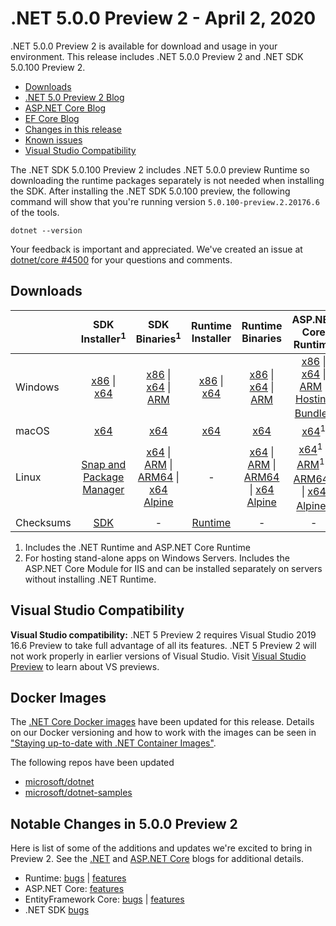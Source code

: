 # .NET 5.0.0 Preview 2 - April 2, 2020

.NET 5.0.0 Preview 2 is available for download and usage in your environment. This release includes .NET 5.0.0 Preview 2 and .NET SDK 5.0.100 Preview 2.

* [Downloads](https://dotnet.microsoft.com/download/dotnet/5.0)
* [.NET 5.0 Preview 2 Blog][dotnet-blog]
* [ASP.NET Core Blog][aspnet-blog]
* [EF Core Blog][ef-blog]
* [Changes in this release](#notable-changes-in-500-preview-2)
* [Known issues](../5.0-known-issues.md)
* [Visual Studio Compatibility](#visual-studio-compatibility)

The .NET SDK 5.0.100 Preview 2 includes .NET 5.0.0 preview Runtime so downloading the runtime packages separately is not needed when installing the SDK. After installing the .NET SDK 5.0.100 preview, the following command will show that you're running version `5.0.100-preview.2.20176.6` of the tools.

`dotnet --version`

Your feedback is important and appreciated. We've created an issue at [dotnet/core #4500](https://github.com/dotnet/core/issues/4500) for your questions and comments.

## Downloads

|           | SDK Installer<sup>1</sup>                        | SDK Binaries<sup>1</sup>                 | Runtime Installer                                        | Runtime Binaries                                 | ASP.NET Core Runtime           |
| --------- | :------------------------------------------:     | :----------------------:                 | :---------------------------:                            | :-------------------------:                      | :-----------------:            |
| Windows   | [x86][dotnet-sdk-win-x86.exe] \| [x64][dotnet-sdk-win-x64.exe] | [x86][dotnet-sdk-win-x86.zip] \| [x64][dotnet-sdk-win-x64.zip] \| [ARM][dotnet-sdk-win-arm.zip] | [x86][dotnet-runtime-win-x86.exe] \| [x64][dotnet-runtime-win-x64.exe] | [x86][dotnet-runtime-win-x86.zip] \| [x64][dotnet-runtime-win-x64.zip] \| [ARM][dotnet-runtime-win-arm.zip]  | [x86][aspnetcore-runtime-win-x86.exe] \| [x64][aspnetcore-runtime-win-x64.exe] \| [ARM][aspnetcore-runtime-win-arm.zip] \|<br> [Hosting Bundle][dotnet-hosting-win.exe]<sup>2</sup> |
| macOS     | [x64][dotnet-sdk-osx-x64.pkg]  | [x64][dotnet-sdk-osx-x64.tar.gz]     | [x64][dotnet-runtime-osx-x64.pkg] | [x64][dotnet-runtime-osx-x64.tar.gz] | [x64][aspnetcore-runtime-osx-x64.tar.gz]<sup>1</sup>
| Linux     | [Snap and Package Manager](5.0.0-preview.2-install-instructions.md)  | [x64][dotnet-sdk-linux-x64.tar.gz] \| [ARM][dotnet-sdk-linux-arm.tar.gz] \| [ARM64][dotnet-sdk-linux-arm64.tar.gz] \| [x64 Alpine][dotnet-sdk-linux-musl-x64.tar.gz] | - | [x64][dotnet-runtime-linux-x64.tar.gz] \| [ARM][dotnet-runtime-linux-arm.tar.gz] \| [ARM64][dotnet-runtime-linux-arm64.tar.gz] \| [x64 Alpine][dotnet-runtime-linux-musl-x64.tar.gz] | [x64][aspnetcore-runtime-linux-x64.tar.gz]<sup>1</sup>  \| [ARM][aspnetcore-runtime-linux-arm.tar.gz]<sup>1</sup> \| [ARM64][aspnetcore-runtime-linux-arm64.tar.gz]<sup>1</sup> \| [x64 Alpine][aspnetcore-runtime-linux-musl-x64.tar.gz]<sup>1</sup> |
| Checksums | [SDK][checksums-sdk]                             | -                                        | [Runtime][checksums-runtime]                             | - | - |

1. Includes the .NET Runtime and ASP.NET Core Runtime
2. For hosting stand-alone apps on Windows Servers. Includes the ASP.NET Core Module for IIS and can be installed separately on servers without installing .NET Runtime.

## Visual Studio Compatibility

**Visual Studio compatibility:** .NET 5 Preview 2 requires Visual Studio 2019 16.6 Preview to take full advantage of all its features. .NET 5 Preview 2 will not work properly in earlier versions of Visual Studio. Visit [Visual Studio Preview](https://visualstudio.microsoft.com/vs/preview/) to learn about VS previews.

## Docker Images

The [.NET Core Docker images](https://hub.docker.com/r/microsoft/dotnet/) have been updated for this release. Details on our Docker versioning and how to work with the images can be seen in ["Staying up-to-date with .NET Container Images"](https://blogs.msdn.microsoft.com/dotnet/2018/06/18/staying-up-to-date-with-net-container-images/).

The following repos have been updated

* [microsoft/dotnet](https://hub.docker.com/r/microsoft/dotnet)
* [microsoft/dotnet-samples](https://hub.docker.com/r/microsoft/dotnet-samples)

## Notable Changes in 5.0.0 Preview 2

Here is list of some of the additions and updates we're excited to bring in Preview 2. See the [.NET][dotnet-blog] and [ASP.NET Core][aspnet-blog] blogs for additional details.

* Runtime: [bugs][runtime_bugs] | [features][runtime_features]
* ASP.NET Core: [features][aspnet_features]
* EntityFramework Core: [bugs][ef_bugs] | [features][ef_features]
* .NET SDK [bugs][sdk_bugs]

[blob-runtime]: https://dotnetcli.blob.core.windows.net/dotnet/Runtime/
[blob-sdk]: https://dotnetcli.blob.core.windows.net/dotnet/Sdk/
[release-notes]: https://github.com/dotnet/core/blob/master/release-notes/5.0/preview/5.0.0-preview.2.md

[checksums-runtime]: https://dotnetcli.blob.core.windows.net/dotnet/checksums/5.0.0-preview.2-sha.txt
[checksums-sdk]: https://dotnetcli.blob.core.windows.net/dotnet/checksums/5.0.0-preview.2-sha.txt

[linux-install]: https://docs.microsoft.com/dotnet/core/install/linux
[linux-setup]: https://github.com/dotnet/core/blob/master/Documentation/linux-setup.md

[dotnet-blog]: https://devblogs.microsoft.com/dotnet/announcing-net-5-0-preview-2/
[aspnet-blog]: https://devblogs.microsoft.com/aspnet/asp-net-core-updates-in-net-5-preview-2/
[ef-blog]: https://devblogs.microsoft.com/dotnet/announcing-entity-framework-core-5-0-preview-2/
[ef_bugs]: https://github.com/dotnet/efcore/issues?q=is%3Aissue+milestone%3A5.0.0-preview2+is%3Aclosed+label%3Atype-bug+is%3Aclosed
[ef_features]: https://github.com/dotnet/efcore/issues?q=is%3Aissue+milestone%3A5.0.0-preview2+is%3Aclosed+label%3Atype-enhancement+is%3Aclosed

[aspnet_bugs]: https://github.com/aspnet/AspNetCore/issues?q=is%3Aissue+milestone%3A5.0.0-preview2+label%3ADone+label%3Abug+is%3Aclosed
[aspnet_features]: https://github.com/aspnet/AspNetCore/issues?q=is%3Aissue+milestone%3A5.0.0-preview2+label%3ADone+label%3Aenhancement+is%3Aclosed
[runtime_bugs]: https://github.com/dotnet/runtime/issues?utf8=%E2%9C%93&q=is%3Aissue+milestone%3A5.0+label%3Abug+is%3Aclosed
[runtime_features]: https://github.com/dotnet/runtime/issues?q=is%3Aissue+milestone%3A5.0+label%3Aenhancement+is%3Aclosed

[sdk_bugs]: https://github.com/dotnet/sdk/issues?q=is%3Aissue+is%3Aclosed+milestone%3A5.0.1xx+is%3Aclosed


[//]: # ( Runtime 5.0.0-preview.2.20160.6)
[dotnet-apphost-pack-x64.deb]: https://download.visualstudio.microsoft.com/download/pr/44853b8b-53b4-4f85-affc-b98f62167358/0b690b9675696ae8a2f2d4ea86c5de3a/dotnet-apphost-pack-5.0.0-preview.2.20160.6-x64.deb
[dotnet-apphost-pack-x64.rpm]: https://download.visualstudio.microsoft.com/download/pr/364e6a3a-486a-48ae-9f7e-b6ed36c72e55/9432eb01047c21d2999357dfcbdec0a2/dotnet-apphost-pack-5.0.0-preview.2.20160.6-x64.rpm
[dotnet-host-x64.deb]: https://download.visualstudio.microsoft.com/download/pr/7ae67930-daf1-4eb7-9a90-0b119c8c0be4/b1b0776885d0895384bb82e1c9b2205c/dotnet-host-5.0.0-preview.2.20160.6-x64.deb
[dotnet-host-x64.rpm]: https://download.visualstudio.microsoft.com/download/pr/4b5422a7-1b37-45b1-985d-357599a7e838/ddfe668bd25054a0ab0d37940d70b80a/dotnet-host-5.0.0-preview.2.20160.6-x64.rpm
[dotnet-hostfxr-x64.deb]: https://download.visualstudio.microsoft.com/download/pr/eeeea1b9-55f4-41de-b1d9-eaff6f4548d1/84d6146b817601fbd57e982d02c9fad5/dotnet-hostfxr-5.0.0-preview.2.20160.6-x64.deb
[dotnet-hostfxr-x64.rpm]: https://download.visualstudio.microsoft.com/download/pr/0bc83586-0c67-4de4-9234-b3f25478da34/307c9c79dfac51dfc1e775b00407e59a/dotnet-hostfxr-5.0.0-preview.2.20160.6-x64.rpm
[dotnet-runtime-linux-arm.tar.gz]: https://download.visualstudio.microsoft.com/download/pr/6f0267d8-77f6-4677-8c7d-757b100d3b54/f57788735881fd95b90ca020653c6bb6/dotnet-runtime-5.0.0-preview.2.20160.6-linux-arm.tar.gz
[dotnet-runtime-linux-arm64.tar.gz]: https://download.visualstudio.microsoft.com/download/pr/7c224d38-8f76-4ae7-808b-c9617fc46d27/26bee5ca707c17eb8afec45acd4785fe/dotnet-runtime-5.0.0-preview.2.20160.6-linux-arm64.tar.gz
[dotnet-runtime-linux-musl-arm64.tar.gz]: https://download.visualstudio.microsoft.com/download/pr/bf5994eb-1eda-49b1-8912-2bd7386b4f56/380f690e7904a32e4b8ce89736458d8d/dotnet-runtime-5.0.0-preview.2.20160.6-linux-musl-arm64.tar.gz
[dotnet-runtime-linux-musl-x64.tar.gz]: https://download.visualstudio.microsoft.com/download/pr/85a0c2f5-f0b7-445a-84c1-bfcea1c94d9c/7c0808ed36558df5487b6196967344e8/dotnet-runtime-5.0.0-preview.2.20160.6-linux-musl-x64.tar.gz
[dotnet-runtime-linux-x64.tar.gz]: https://download.visualstudio.microsoft.com/download/pr/f98746fd-2d36-4181-9978-e373a321e247/7cf737bead76e4b09b309fa7122cd134/dotnet-runtime-5.0.0-preview.2.20160.6-linux-x64.tar.gz
[dotnet-runtime-osx-x64.pkg]: https://download.visualstudio.microsoft.com/download/pr/e486a3b0-7689-4429-8c6b-8388df41c14c/3ccd26660a01b4af7b24d77d0f4128b1/dotnet-runtime-5.0.0-preview.2.20160.6-osx-x64.pkg
[dotnet-runtime-osx-x64.tar.gz]: https://download.visualstudio.microsoft.com/download/pr/da039879-4fea-4e4b-a779-2f3c271c0a09/777fc8882d54407f82bf3d0b801d853f/dotnet-runtime-5.0.0-preview.2.20160.6-osx-x64.tar.gz
[dotnet-runtime-win-arm.zip]: https://download.visualstudio.microsoft.com/download/pr/90f0831b-4699-4314-866a-977ac8a64e59/794fd7e14bc6404257a04d225d0ade79/dotnet-runtime-5.0.0-preview.2.20160.6-win-arm.zip
[dotnet-runtime-win-arm64.zip]: https://download.visualstudio.microsoft.com/download/pr/a26cea08-bc46-4d97-a8a3-0aebb3f135f4/2aece2998f2eb12292bb410912c8cca3/dotnet-runtime-5.0.0-preview.2.20160.6-win-arm64.zip
[dotnet-runtime-win-x64.exe]: https://download.visualstudio.microsoft.com/download/pr/ca6db74a-5f97-48e5-9abf-14414e825215/d6f04952fd2bb61d7af4a4fa6d8d0759/dotnet-runtime-5.0.0-preview.2.20160.6-win-x64.exe
[dotnet-runtime-win-x64.zip]: https://download.visualstudio.microsoft.com/download/pr/6d7798d7-2df3-469e-a6ff-f3e99c35838f/9aa0b9ada7f2c43524e67c0ead227693/dotnet-runtime-5.0.0-preview.2.20160.6-win-x64.zip
[dotnet-runtime-win-x86.exe]: https://download.visualstudio.microsoft.com/download/pr/a82ac5a9-cd97-4a27-a02e-5fcf98be31f2/014f4378b742465f7772998b25cf53bc/dotnet-runtime-5.0.0-preview.2.20160.6-win-x86.exe
[dotnet-runtime-win-x86.zip]: https://download.visualstudio.microsoft.com/download/pr/236c8426-af8a-40b1-b1f7-449971674dd9/db79bdd104621b1e6fde4e334cbb534a/dotnet-runtime-5.0.0-preview.2.20160.6-win-x86.zip
[dotnet-runtime-x64.deb]: https://download.visualstudio.microsoft.com/download/pr/7636e659-2bdd-4a99-82d8-852a76623d7c/c9bd97db81e20d4a6323acaaf8315695/dotnet-runtime-5.0.0-preview.2.20160.6-x64.deb
[dotnet-runtime-x64.rpm]: https://download.visualstudio.microsoft.com/download/pr/e9d54bc7-511c-45e9-b1cd-be7000ebae4d/e9428374b9b96b59cb534ecb7972a08d/dotnet-runtime-5.0.0-preview.2.20160.6-x64.rpm
[dotnet-runtime-deps-centos.7-x64.rpm]: https://download.visualstudio.microsoft.com/download/pr/473bf5ec-2cb8-41fe-bc20-7ed3aff24e97/da775dc162abd69f4f56ec3bd5a4eab3/dotnet-runtime-deps-5.0.0-preview.2.20160.6-centos.7-x64.rpm
[dotnet-runtime-deps-fedora.27-x64.rpm]: https://download.visualstudio.microsoft.com/download/pr/331480bd-392e-441f-a2fd-7cc44eb91963/4bd8a7444c84cdb330a57e112b378840/dotnet-runtime-deps-5.0.0-preview.2.20160.6-fedora.27-x64.rpm
[dotnet-runtime-deps-opensuse.42-x64.rpm]: https://download.visualstudio.microsoft.com/download/pr/016e84d1-12cd-4936-a395-f59175f315c1/3be52ec84087310f818062c9eddfb8cd/dotnet-runtime-deps-5.0.0-preview.2.20160.6-opensuse.42-x64.rpm
[dotnet-runtime-deps-oraclelinux.7-x64.rpm]: https://download.visualstudio.microsoft.com/download/pr/a90a5ac1-a810-4949-9a80-375edb781a20/7446a37848fbfbd71a7a5712fa1b00e2/dotnet-runtime-deps-5.0.0-preview.2.20160.6-oraclelinux.7-x64.rpm
[dotnet-runtime-deps-rhel.7-x64.rpm]: https://download.visualstudio.microsoft.com/download/pr/8a3a4c2a-2d1c-452c-98e2-f7d311e5da6c/be182c8bab34374882fc9e8983401ff0/dotnet-runtime-deps-5.0.0-preview.2.20160.6-rhel.7-x64.rpm
[dotnet-runtime-deps-sles.12-x64.rpm]: https://download.visualstudio.microsoft.com/download/pr/44284ae1-547f-4b70-aae5-ed4845c062dc/2dc547727ead01a436355f5ef62fa0fb/dotnet-runtime-deps-5.0.0-preview.2.20160.6-sles.12-x64.rpm
[dotnet-runtime-deps-x64.deb]: https://download.visualstudio.microsoft.com/download/pr/f2690fbb-0339-451a-b9d9-2524e5e0f5ca/96b2876bce44409090b0f9f6e857e50e/dotnet-runtime-deps-5.0.0-preview.2.20160.6-x64.deb
[dotnet-targeting-pack-x64.deb]: https://download.visualstudio.microsoft.com/download/pr/76d622f8-a4ac-48f7-91ee-067a57b3f1fa/c806d99c72e3df42e804d42790fbde17/dotnet-targeting-pack-5.0.0-preview.2.20160.6-x64.deb
[dotnet-targeting-pack-x64.rpm]: https://download.visualstudio.microsoft.com/download/pr/123647ba-a2f7-42b6-b0ab-71ca13eedcdc/821eeda51d3c6f1f10d5131ac75eaa9a/dotnet-targeting-pack-5.0.0-preview.2.20160.6-x64.rpm
[netstandard-targeting-pack-x64.deb]: https://download.visualstudio.microsoft.com/download/pr/52431976-cd2a-4c7a-a8e3-7b5f1d76fdd8/f8c4af99f9c02963a5d152bd65017013/netstandard-targeting-pack-2.1.0-preview.2.20160.6-x64.deb
[netstandard-targeting-pack-x64.rpm]: https://download.visualstudio.microsoft.com/download/pr/41364085-9a79-4cbf-ad99-ad7fbe075196/4e0965ed7e784897e433af673b85ea69/netstandard-targeting-pack-2.1.0-preview.2.20160.6-x64.rpm

[//]: # ( WindowsDesktop 5.0.0-preview.2.20160.6)
[windowsdesktop-runtime-win-x64.exe]: https://download.visualstudio.microsoft.com/download/pr/7fac4640-23f9-4e48-bce1-988292457ece/c6eff69e2d349a94794825a651657442/windowsdesktop-runtime-5.0.0-preview.2.20160.6-win-x64.exe
[windowsdesktop-runtime-win-x86.exe]: https://download.visualstudio.microsoft.com/download/pr/db134090-e6c1-4354-94ef-72a8bf42b6d6/c33b7f134c8778107d58b70aaf17af24/windowsdesktop-runtime-5.0.0-preview.2.20160.6-win-x86.exe

[//]: # ( ASP 5.0.0-preview.2.20167.3)
[aspnetcore-runtime-linux-arm.tar.gz]: https://download.visualstudio.microsoft.com/download/pr/30617205-4338-4610-aa52-f15e92f9cbca/e6e9e688f333bab1aeaf8a94ded6b894/aspnetcore-runtime-5.0.0-preview.2.20167.3-linux-arm.tar.gz
[aspnetcore-runtime-linux-arm64.tar.gz]: https://download.visualstudio.microsoft.com/download/pr/75836796-02cf-4fe6-a3ea-e80aca657853/6ae8b11f79026141b47205cbe22fb549/aspnetcore-runtime-5.0.0-preview.2.20167.3-linux-arm64.tar.gz
[aspnetcore-runtime-linux-musl-arm64.tar.gz]: https://download.visualstudio.microsoft.com/download/pr/9ed6c92e-e82a-4b9f-8241-f589903bb9d2/4328a009d8296b949a9f5dd845e42cfd/aspnetcore-runtime-5.0.0-preview.2.20167.3-linux-musl-arm64.tar.gz
[aspnetcore-runtime-linux-musl-x64.tar.gz]: https://download.visualstudio.microsoft.com/download/pr/05b6fd6b-3233-43dc-885e-6f25b1fe15c1/7834ecd7688f9e258ce78fbf942f0fb9/aspnetcore-runtime-5.0.0-preview.2.20167.3-linux-musl-x64.tar.gz
[aspnetcore-runtime-linux-x64.tar.gz]: https://download.visualstudio.microsoft.com/download/pr/169871b7-ce8f-4518-a342-209f98342569/4bb2abeecf4b064eac907fb28f96b5ca/aspnetcore-runtime-5.0.0-preview.2.20167.3-linux-x64.tar.gz
[aspnetcore-runtime-osx-x64.tar.gz]: https://download.visualstudio.microsoft.com/download/pr/b8c4d3d2-b298-481c-8058-2f297c679be7/77e5e16c704720a52f89d39e676a3e7c/aspnetcore-runtime-5.0.0-preview.2.20167.3-osx-x64.tar.gz
[aspnetcore-runtime-win-arm.zip]: https://download.visualstudio.microsoft.com/download/pr/9fa60f80-a627-4dfc-8013-33f407112328/7809d7025c557beba477a0a49da6b9a0/aspnetcore-runtime-5.0.0-preview.2.20167.3-win-arm.zip
[aspnetcore-runtime-win-x64.exe]: https://download.visualstudio.microsoft.com/download/pr/fbe8e0a5-7d9b-4cc4-bb16-7166ac5c8caa/3dde80bb4d0e312a418d20ba459b2a88/aspnetcore-runtime-5.0.0-preview.2.20167.3-win-x64.exe
[aspnetcore-runtime-win-x64.zip]: https://download.visualstudio.microsoft.com/download/pr/a0bf9c39-d15e-4957-a7f2-cdd7aef660bf/d171c3c8ae27d6887eeec4e834f79234/aspnetcore-runtime-5.0.0-preview.2.20167.3-win-x64.zip
[aspnetcore-runtime-win-x86.exe]: https://download.visualstudio.microsoft.com/download/pr/b87565ce-850f-4406-813e-d38911d6528c/5828bcf354e2d7de213b097077e37ead/aspnetcore-runtime-5.0.0-preview.2.20167.3-win-x86.exe
[aspnetcore-runtime-win-x86.zip]: https://download.visualstudio.microsoft.com/download/pr/9b0aea06-9e28-4fc0-8a47-5d999a6d2589/7e243fc0b1ddcc61a971a7f36a36a2cd/aspnetcore-runtime-5.0.0-preview.2.20167.3-win-x86.zip
[aspnetcore-runtime-x64.deb]: https://download.visualstudio.microsoft.com/download/pr/450b65be-bd49-40d8-be9a-627dd060e014/b5d03d57ae4a0f489a61514f7f328beb/aspnetcore-runtime-5.0.0-preview.2.20167.3-x64.deb
[aspnetcore-runtime-x64.rpm]: https://download.visualstudio.microsoft.com/download/pr/c56b28c4-4af7-42d9-9951-389d50d6704b/8369cd45ef688c8b9c2e05aee0c5df25/aspnetcore-runtime-5.0.0-preview.2.20167.3-x64.rpm
[aspnetcore-targeting-pack.deb]: https://download.visualstudio.microsoft.com/download/pr/4fbbab52-c028-4a68-85a3-158278c82006/ee9fda837661283d82a78ff1a6ad4ebd/aspnetcore-targeting-pack-5.0.0-preview.2.20167.3.deb
[aspnetcore-targeting-pack.rpm]: https://download.visualstudio.microsoft.com/download/pr/c45beaea-2f14-4ff6-bc9a-a1a3e7260055/b1f0a2d352cfab9de6bbb3611da00a99/aspnetcore-targeting-pack-5.0.0-preview.2.20167.3.rpm
[dotnet-hosting-win.exe]: https://download.visualstudio.microsoft.com/download/pr/e563b5c8-380d-4ccc-8e5e-272c6cee6520/66a77e469c68453714dfe13a281b89a9/dotnet-hosting-5.0.0-preview.2.20167.3-win.exe

[//]: # ( SDK 5.0.100-preview.2.20176.6 )
[dotnet-sdk-linux-arm.tar.gz]: https://download.visualstudio.microsoft.com/download/pr/c35cd82b-2b99-4572-a8f3-64718bb62ad1/c7e67beb45f7819545e1a62139ed96a7/dotnet-sdk-5.0.100-preview.2.20176.6-linux-arm.tar.gz
[dotnet-sdk-linux-arm64.tar.gz]: https://download.visualstudio.microsoft.com/download/pr/f87574ee-c128-4e91-b436-68c99d801daf/b296bea9d987a4edaa71df47cd2e7aca/dotnet-sdk-5.0.100-preview.2.20176.6-linux-arm64.tar.gz
[dotnet-sdk-linux-musl-x64.tar.gz]: https://download.visualstudio.microsoft.com/download/pr/a759ab8d-26fe-4862-8b02-788f6ec47ede/7c2ca8984e9a0bfef27ab95cf28379a1/dotnet-sdk-5.0.100-preview.2.20176.6-linux-musl-x64.tar.gz
[dotnet-sdk-linux-x64.tar.gz]: https://download.visualstudio.microsoft.com/download/pr/727a5825-d29a-4f45-beaa-053399f8b5ee/5f15827ceb4851ef87a008f5de0acf6c/dotnet-sdk-5.0.100-preview.2.20176.6-linux-x64.tar.gz
[dotnet-sdk-osx-x64.pkg]: https://download.visualstudio.microsoft.com/download/pr/3ce4af4f-f5d5-406c-a065-2ecc9bcc5fd2/353affd22a0727b476998312738ac35f/dotnet-sdk-5.0.100-preview.2.20176.6-osx-x64.pkg
[dotnet-sdk-osx-x64.tar.gz]: https://download.visualstudio.microsoft.com/download/pr/5046ce80-6398-4173-9717-e2947f2585eb/841aad7475e8c9b78cbc50e3b8d35dae/dotnet-sdk-5.0.100-preview.2.20176.6-osx-x64.tar.gz
[dotnet-sdk-win-arm.zip]: https://download.visualstudio.microsoft.com/download/pr/7d12d31d-a6c7-49d4-b1d3-91f531932553/43331ea36d39b63238d30c19e5a4bec9/dotnet-sdk-5.0.100-preview.2.20176.6-win-arm.zip
[dotnet-sdk-win-x64.exe]: https://download.visualstudio.microsoft.com/download/pr/00296620-d967-4ae4-af29-bef9b0019970/4cdb51006f22059c14913bdfca57f5a1/dotnet-sdk-5.0.100-preview.2.20176.6-win-x64.exe
[dotnet-sdk-win-x64.zip]: https://download.visualstudio.microsoft.com/download/pr/023b41aa-073b-491e-93ac-7e726fb81bda/b06f72654e32d1bddc941ff932f32c59/dotnet-sdk-5.0.100-preview.2.20176.6-win-x64.zip
[dotnet-sdk-win-x86.exe]: https://download.visualstudio.microsoft.com/download/pr/2f9d9ebd-07b9-4c88-b4e6-8cff9d5be760/ac3e76c14c15cf0999b3b8d2bb3a904a/dotnet-sdk-5.0.100-preview.2.20176.6-win-x86.exe
[dotnet-sdk-win-x86.zip]: https://download.visualstudio.microsoft.com/download/pr/c1a5bd0c-6236-45a9-bda4-fb9e2007e770/0a078520e350f64a92d5f97ee9b89a9f/dotnet-sdk-5.0.100-preview.2.20176.6-win-x86.zip
[dotnet-sdk-x64.deb]: https://download.visualstudio.microsoft.com/download/pr/d10bf368-79f0-4635-a04f-93301569844d/a3991083c98a2cc5ba1700e0048aaa88/dotnet-sdk-5.0.100-preview.2.20176.6-x64.deb
[dotnet-sdk-x64.rpm]: https://download.visualstudio.microsoft.com/download/pr/ce4434c6-31be-4f7b-9c42-3c43a3e3a9cc/becff13989b2a126637acc2692e223cf/dotnet-sdk-5.0.100-preview.2.20176.6-x64.rpm

[//]: # ( Symbols )

